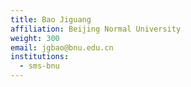 ```yaml
---
title: Bao Jiguang
affiliation: Beijing Normal University
weight: 300
email: jgbao@bnu.edu.cn
institutions:
  - sms-bnu
---
```

